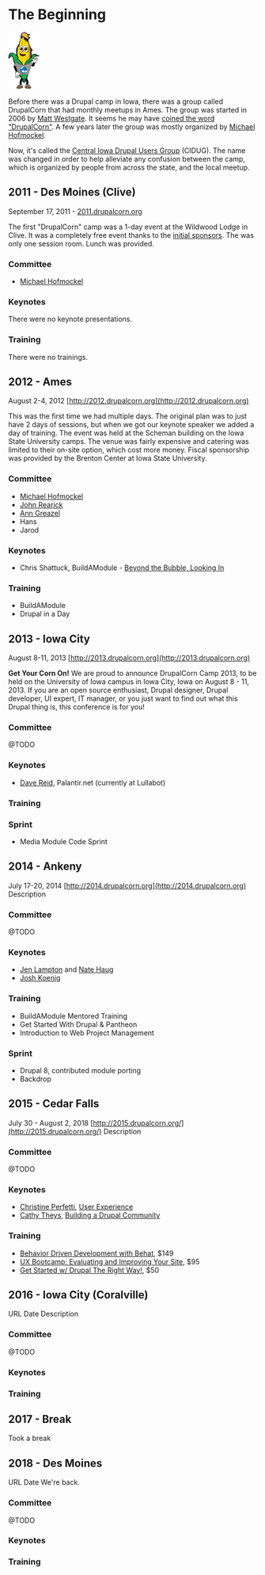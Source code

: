 # The Beginning
![Old DrupalCorn Logo](../img/drupalcornguy.png)

Before there was a Drupal camp in Iowa, there was a group called DrupalCorn that had monthly meetups in Ames. The group was started in 2006 by [Matt Westgate](https://www.drupal.org/user/2275). It seems he may have [coined the word "DrupalCorn"](https://groups.drupal.org/node/1814). A few years later the group was mostly organized by [Michael Hofmockel](https://www.drupal.org/user/20694).

 Now, it's called the [Central Iowa Drupal Users Group](https://groups.drupal.org/iowa) (CIDUG). The name was changed in order to help alleviate any confusion between the camp, which is organized by people from across the state, and the local meetup.
## 2011 - Des Moines (Clive)
September 17, 2011 - [2011.drupalcorn.org](http://2011.drupalcorn.org)

The first "DrupalCorn" camp was a 1-day event at the Wildwood Lodge in Clive. It was a completely free event thanks to the [initial sponsors](http://2011.drupalcorn.org/archive/2011/sponsors.html). The was only one session room. Lunch was provided.

### Committee
 - [Michael Hofmockel](https://www.drupal.org/user/20694)

### Keynotes
There were no keynote presentations.

### Training
There were no trainings.

## 2012 - Ames
August 2-4, 2012
[http://2012.drupalcorn.org](http://2012.drupalcorn.org)

This was the first time we had multiple days. The original plan was to just have 2 days of sessions, but when we got our keynote speaker we added a day of training. The event was held at the Scheman building on the Iowa State University camps. The venue was fairly expensive and catering was limited to their on-site option, which cost more money. Fiscal sponsorship was provided by the Brenton Center at Iowa State University.

### Committee
- [Michael Hofmockel](https://www.drupal.org/user/20694)
- [John Rearick](https://www.druapl.org/u/jrearick)
- [Ann Greazel](#)
- Hans
- Jarod

### Keynotes
- Chris Shattuck, BuildAModule - [Beyond the Bubble, Looking In](http://2012.drupalcorn.org/archive/2012/content/keynote-chris-shattuck-palmer-room.html)

### Training
- BuildAModule
- Drupal in a Day

## 2013 - Iowa City
August 8-11, 2013
[http://2013.drupalcorn.org](http://2013.drupalcorn.org)

**Get Your Corn On!**
We are proud to announce DrupalCorn Camp 2013, to be held on the University of Iowa campus in Iowa City, Iowa on August 8 - 11, 2013.  If you are an open source enthusiast, Drupal designer, Drupal developer, UI expert, IT manager, or you just want to find out what this Drupal thing is, this conference is for you!

### Committee
@TODO
### Keynotes
- [Dave Reid](https://www.drupal.org/u/dave-reid), Palantir.net (currently at Lullabot)
### Training
### Sprint
- Media Module Code Sprint

## 2014 - Ankeny
July 17-20, 2014
[http://2014.drupalcorn.org](http://2014.drupalcorn.org)
Description

### Committee
@TODO
### Keynotes
- [Jen Lampton](https://www.drupal.org/u/jenlampton) and [Nate Haug](https://www.drupal.org/u/quicksketch)
- [Josh Koenig](https://www.drupal.org/u/joshk)
### Training
- BuildAModule Mentored Training
- Get Started With Drupal & Pantheon
- Introduction to Web Project Management
### Sprint
- Drupal 8, contributed module porting
- Backdrop

## 2015 - Cedar Falls
July 30 - August 2, 2018
[http://2015.drupalcorn.org/](http://2015.drupalcorn.org/)
Description

### Committee
@TODO
### Keynotes
- [Christine Perfetti](https://www.drupal.org/user/2529244), [User Experience](http://2015.drupalcorn.org/christine-perfetti/index.html)
- [Cathy Theys](https://www.drupal.org/u/yesct), [Building a Drupal Community](http://2015.drupalcorn.org/cathy-theys/index.html)
### Training
- [Behavior Driven Development with Behat](http://2015.drupalcorn.org/behavior-driven-development-behat/index.html), $149
- [UX Bootcamp: Evaluating and Improving Your Site](http://2015.drupalcorn.org/ux-bootcamp-evaluating-and-improving-your-web-sites/index.html), $95
- [Get Started w/ Drupal The Right Way!](http://2015.drupalcorn.org/get-started-w-drupal-right-way/index.html), $50

## 2016 - Iowa City (Coralville)
URL
Date
Description

### Committee
@TODO
### Keynotes
### Training

## 2017 - Break

Took a break
## 2018 - Des Moines
URL
Date
We're back.

### Committee
@TODO
### Keynotes
### Training


